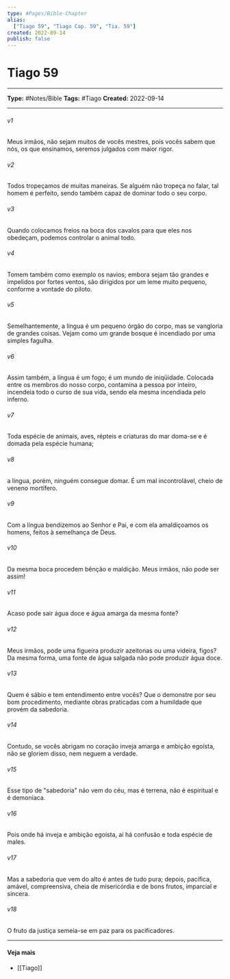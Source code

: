```yaml
---
type: #Pages/Bible-Chapter
alias:
  ["Tiago 59", "Tiago Cap. 59", "Tia. 59"]
created: 2022-09-14
publish: false
---
```


# Tiago 59

---

**Type:** #Notes/Bible
**Tags:** #Tiago
**Created:** 2022-09-14

---

###### v1
Meus irmãos, não sejam muitos de vocês mestres, pois vocês sabem que nós, os que ensinamos, seremos julgados com maior rigor.
###### v2
Todos tropeçamos de muitas maneiras. Se alguém não tropeça no falar, tal homem é perfeito, sendo também capaz de dominar todo o seu corpo.
###### v3
Quando colocamos freios na boca dos cavalos para que eles nos obedeçam, podemos controlar o animal todo.
###### v4
Tomem também como exemplo os navios; embora sejam tão grandes e impelidos por fortes ventos, são dirigidos por um leme muito pequeno, conforme a vontade do piloto.
###### v5
Semelhantemente, a língua é um pequeno órgão do corpo, mas se vangloria de grandes coisas. Vejam como um grande bosque é incendiado por uma simples fagulha.
###### v6
Assim também, a língua é um fogo; é um mundo de iniqüidade. Colocada entre os membros do nosso corpo, contamina a pessoa por inteiro, incendeia todo o curso de sua vida, sendo ela mesma incendiada pelo inferno.
###### v7
Toda espécie de animais, aves, répteis e criaturas do mar doma-se e é domada pela espécie humana;
###### v8
a língua, porém, ninguém consegue domar. É um mal incontrolável, cheio de veneno mortífero.
###### v9
Com a língua bendizemos ao Senhor e Pai, e com ela amaldiçoamos os homens, feitos à semelhança de Deus.
###### v10
Da mesma boca procedem bênção e maldição. Meus irmãos, não pode ser assim!
###### v11
Acaso pode sair água doce e água amarga da mesma fonte?
###### v12
Meus irmãos, pode uma figueira produzir azeitonas ou uma videira, figos? Da mesma forma, uma fonte de água salgada não pode produzir água doce.
###### v13
Quem é sábio e tem entendimento entre vocês? Que o demonstre por seu bom procedimento, mediante obras praticadas com a humildade que provém da sabedoria.
###### v14
Contudo, se vocês abrigam no coração inveja amarga e ambição egoísta, não se gloriem disso, nem neguem a verdade.
###### v15
Esse tipo de "sabedoria" não vem do céu, mas é terrena, não é espiritual e é demoníaca.
###### v16
Pois onde há inveja e ambição egoísta, aí há confusão e toda espécie de males.
###### v17
Mas a sabedoria que vem do alto é antes de tudo pura; depois, pacífica, amável, compreensiva, cheia de misericórdia e de bons frutos, imparcial e sincera.
###### v18
O fruto da justiça semeia-se em paz para os pacificadores.


---

#### Veja mais

- [[Tiago]]
